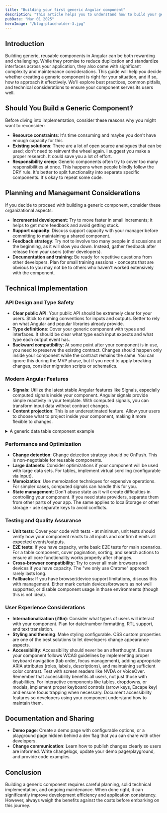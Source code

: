 ```yaml
---
title: "Building your first generic Angular component"
description: "This article helps you to understand how to build your generic components on Angular"
pubDate: "Mar 01 2025"
heroImage: "/blog-placeholder-3.jpg"
---
```


## Introduction

Building generic, reusable components in Angular can be both rewarding and challenging. While they promise to reduce duplication and standardize interfaces across your application, they also come with significant complexity and maintenance considerations. This guide will help you decide whether creating a generic component is right for your situation, and if so, how to approach it effectively. We'll explore best practices, common pitfalls, and technical considerations to ensure your component serves its users well.

## Should You Build a Generic Component?

Before diving into implementation, consider these reasons why you might want to reconsider:

- **Resource constraints**: It's time consuming and maybe you don't have enough capacity for this
- **Existing solutions**: There are a lot of open source analogues that can be used; don't need to reinvent the wheel again. I suggest you make a proper research. It could save you a lot of effort.
- **Responsibility creep**: Generic components often try to cover too many responsibilities at once. This happens when people blindly follow the DRY rule. It's better to split functionality into separate specific components. It's okay to repeat some code.

## Planning and Management Considerations

If you decide to proceed with building a generic component, consider these organizational aspects:

- **Incremental development**: Try to move faster in small increments; it helps to get more feedback and avoid getting stuck.
- **Support capacity**: Discuss support capacity with your manager before committing to maintaining a shared component.
- **Feedback strategy**: Try not to involve too many people in discussions at the beginning, as it will slow you down. Instead, gather feedback after release from your users (other developers).
- **Documentation and training**: Be ready for repetitive questions from other developers. Plan for small training sessions - concepts that are obvious to you may not be to others who haven't worked extensively with the component.

## Technical Implementation

### API Design and Type Safety

- **Clear public API**: Your public API should be extremely clear for your users. Stick to naming conventions for inputs and outputs. Better to rely on what Angular and popular libraries already provide.
- **Type definitions**: Cover your generic component with types and interfaces. It should be clear what type each input expects and what type each output event has.
- **Backward compatibility**: At some point after your component is in use, you need to preserve the existing contract. Changes should happen only inside your component while the contract remains the same. You can ignore this during the MVP phase, but if you need to apply breaking changes, consider migration scripts or schematics.

### Modern Angular Features

- **Signals**: Utilize the latest stable Angular features like Signals, especially computed signals inside your component. Angular signals provide simple reactivity in your template. With computed signals, you can transform input data without contract changes.
- **Content projection**: This is an underestimated feature. Allow your users to choose what to project inside your component, making it more flexible to changes.

<details>
<summary>A generic data table component example</summary>

```typescript
// First, define our interfaces
export interface TableColumn<T> {
  key: keyof T | string;
  header: string;
  cellTemplate?: TemplateRef<unknown>;
  sortable?: boolean;
  width?: string;
}

export type TableSorting = "asc" | "desc";

// data-table.component.ts
import {
  Component,
  input,
  output,
  model,
  computed,
  signal,
  contentChild,
  TemplateRef,
  ChangeDetectionStrategy,
} from "@angular/core";

@Component({
  selector: "app-data-table",
  templateUrl: "./data-table.component.html",
  changeDetection: ChangeDetectionStrategy.OnPush,
})
export class DataTableComponent<T> {
  // Events
  readonly rowClick = output<T>();

  // Input signals for reactive state management
  readonly data = input.required<T[]>();
  readonly columns = input.required<TableColumn<T>[]>();

  // Model signals for two-way binding
  readonly sortColumn = model<string | null>(null);
  readonly sortDirection = model<TableSorting>("asc");

  // Public API with computed signals
  readonly displayData = computed(() => {
    const data = [...this.data()];
    const sortCol = this.sortColumn();

    if (sortCol) {
      return data.sort((a: any, b: any) => {
        const aValue = a[sortCol];
        const bValue = b[sortCol];

        if (aValue === bValue) return 0;

        const comparison = aValue > bValue ? 1 : -1;
        return this.sortDirection() === "asc" ? comparison : -comparison;
      });
    }

    return data;
  });

  // Content projection for custom templates
  private readonly headerTemplate =
    contentChild<TemplateRef<unknown>>("headerTemplate");
  private readonly footerTemplate =
    contentChild<TemplateRef<unknown>>("footerTemplate");

  // Public methods
  protected sort(column: TableColumn<T>): void {
    if (!column.sortable) return;

    const key = column.key as string;

    if (this.sortColumn() === key) {
      // Toggle direction if already sorting by this column
      this.sortDirection.set(this.sortDirection() === "asc" ? "desc" : "asc");
    } else {
      // Set new sort column and reset direction
      this.sortColumn.set(key);
      this.sortDirection.set("asc");
    }
  }

  protected onRowClick(item: T): void {
    this.rowClick.emit(item);
  }

  protected getSortIcon(column: TableColumn<T>): string {
    if (!column.sortable) return "";

    const key = column.key as string;
    if (this.sortColumn() !== key) return "sort";

    return this.sortDirection() === "asc" ? "arrow_upward" : "arrow_downward";
  }
}
```

```html
<!-- data-table.component.html -->
<div class="table-container">
  <!-- Custom header template or default header -->
  @if (headerTemplate) {
  <ng-container [ngTemplateOutlet]="headerTemplate"></ng-container>
  } @else {
  <div class="table-header">
    <h3>Data Table</h3>
  </div>
  }

  <!-- Table -->
  <table>
    <thead>
      <tr>
        @for (column of columns(); track column.key) {
        <th
          [style.width]="column.width"
          [class.sortable]="column.sortable"
          (click)="sort(column)"
        >
          {{ column.header }} @if (column.sortable) {
          <span class="sort-icon">{{ getSortIcon(column) }}</span>
          }
        </th>
        }
      </tr>
    </thead>
    <tbody>
      @for (item of displayData(); track item) {
      <tr (click)="onRowClick(item)">
        @for (column of columns(); track column.key) {
        <td>
          <!-- Custom cell template or default cell -->
          @if (column.cellTemplate) {
          <ng-container
            [ngTemplateOutlet]="column.cellTemplate"
            [ngTemplateOutletContext]="{ $implicit: item, column: column }"
          >
          </ng-container>
          } @else { {{ item[column.key] }} }
        </td>
        }
      </tr>
      }
    </tbody>
  </table>

  <!-- Custom footer template -->
  @if (footerTemplate) {
  <ng-container [ngTemplateOutlet]="footerTemplate"></ng-container>
  }
</div>
```

### Usage Example

```typescript
// Usage example in a parent component
import { Component, inject, ViewChild, TemplateRef } from "@angular/core";

interface User {
  id: number;
  name: string;
  email: string;
  role: string;
  active: boolean;
}

@Component({
  selector: "app-users-page",
  template: `
    <app-data-table
      [data]="users"
      [columns]="columns"
      (rowClick)="onUserClick($event)"
    >
      <ng-template #headerTemplate>
        <div class="custom-header">
          <h2>User Management</h2>
          <button (click)="addUser()">Add User</button>
        </div>
      </ng-template>
    </app-data-table>
    <ng-template #activeTemplate let-user>
      <span class="status-indicator" [class.active]="user.active">
        {{ user.active ? "Active" : "Inactive" }}
      </span>
    </ng-template>
  `,
})
export class UsersPageComponent {
  protected readonly activeTemplate =
    viewChild<TemplateRef<unknown>>("activeTemplate");

  users: User[] = [
    {
      id: 1,
      name: "John Doe",
      email: "john@example.com",
      role: "Admin",
      active: true,
    },
    {
      id: 2,
      name: "Jane Smith",
      email: "jane@example.com",
      role: "User",
      active: false,
    },
    // More users...
  ];

  columns: TableColumn<User>[] = [
    { key: "name", header: "Name", sortable: true },
    { key: "email", header: "Email", sortable: true },
    { key: "role", header: "Role", sortable: true },
    {
      key: "active",
      header: "Status",
      sortable: true,
      cellTemplate: this.activeTemplate(),
    },
  ];

  onUserClick(user: User): void {
    console.log("User clicked:", user);
    // Handle user selection
  }

  addUser(): void {
    // Handle adding a new user
  }
}
```

This example demonstrates several modern Angular features:

1. **Input/Output Signals**: Using `input()` and `output()` functions instead of decorators for reactive inputs and outputs
2. **Model Signals**: Using `model()` for two-way binding with the sortColumn and sortDirection
3. **New Control Flow Syntax**: Using `@if`, `@else`, and `@for` instead of structural directives like `*ngIf` and `*ngFor`
4. **Content Projection**: Using `contentChild` and `ng-template` for flexible content customization
5. **OnPush Change Detection**: For optimal performance
6. **Computed Signals**: For derived state like sorted data

These features make the component more reactive, type-safe, and maintainable while improving performance.
</details>

### Performance and Optimization

- **Change detection**: Change detection strategy should be OnPush. This is non-negotiable for reusable components.
- **Large datasets**: Consider optimizations if your component will be used with large data sets. For tables, implement virtual scrolling (configurable via input).
- **Memoization**: Use memoization techniques for expensive operations. For simpler cases, computed signals can handle this for you.
- **State management**: Don't abuse state as it will create difficulties in controlling your component. If you need state providers, separate them from other parts of your app. The same applies to localStorage or other storage - use separate keys to avoid conflicts.

### Testing and Quality Assurance

- **Unit tests**: Cover your code with tests - at minimum, unit tests should verify how your component reacts to all inputs and confirm it emits all expected events/outputs.
- **E2E tests**: If you have capacity, write basic E2E tests for main scenarios. For a table component, cover pagination, sorting, and search actions to ensure all core functionality works properly after changes.
- **Cross-browser compatibility**: Try to cover all main browsers and devices if you have capacity. The "we only use Chrome" approach rarely lasts long.
- **Fallbacks**: If you have browser/device support limitations, discuss this with management. Either mark certain devices/browsers as not well supported, or disable component usage in those environments (though this is not ideal).

### User Experience Considerations

- **Internationalization (i18n)**: Consider what types of users will interact with your component. Plan for date/number formatting, RTL support, and text translation.
- **Styling and theming**: Make styling configurable. CSS custom properties are one of the best solutions to let developers change appearance aspects.
- **Accessibility**: Accessibility should never be an afterthought. Ensure your component follows WCAG guidelines by implementing proper keyboard navigation (tab order, focus management), adding appropriate ARIA attributes (roles, labels, descriptions), and maintaining sufficient color contrast. Test with screen readers like NVDA or VoiceOver. Remember that accessibility benefits all users, not just those with disabilities. For interactive components like tables, dropdowns, or modals, implement proper keyboard controls (arrow keys, Escape key) and ensure focus trapping when necessary. Document accessibility features so developers using your component understand how to maintain them.

## Documentation and Sharing

- **Demo page**: Create a demo page with configurable options, or a playground page hidden behind a dev flag that you can share with other developers.
- **Change communication**: Learn how to publish changes clearly so users are informed. Write changelogs, update your demo page/playground, and provide code examples.

## Conclusion

Building a generic component requires careful planning, solid technical implementation, and ongoing maintenance. When done right, it can significantly improve development efficiency and application consistency. However, always weigh the benefits against the costs before embarking on this journey.
